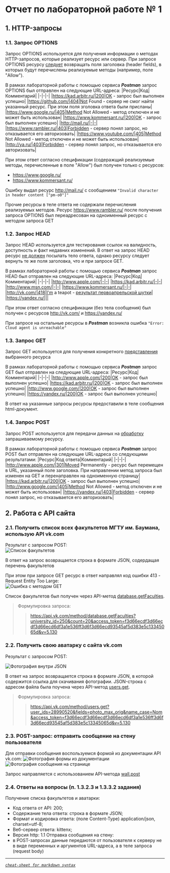 # Отчет по лабораторной работе № 1
  
## 1. HTTP-запросы

### **1.1. Запрос OPTIONS**

Запрос OPTIONS используется для получения информации о методах HTTP-запросов, которые реализует ресурс или сервер. При запросе OPTIONS ресурсу [следует][1] возвращать поля заголовка (header fields), в которых будут перечислены реализуемые методы (например, поле "Allow").  
  
В рамках лабораторной работы с помощью сервиса ***Postman*** запрос OPTIONS был отправлен на следующие URL-адреса:
|Ресурс|Код|Комментарий|
|-|-|-|
|https://kad.arbitr.ru/|200|OK - запрос был выполнен успешно|
|https://github.com/|404|Not Found - сервер не смог найти указанный ресурс. При этом поля зголовка ответа были присланы|
|https://www.google.ru/|405|Method Not Allowed - метод отключен и не может быть использован|
|https://www.kommersant.ru/|200|OK - запрос был выполнен успешно|
|http://mail.ru/|-|-|
|https://www.rambler.ru/|403|Forbidden - сервер понял запрос, но отказывается его авторизовать|
|https://www.youtube.com/|405|Method Not Allowed - метод отключен и не может быть использован|
|http://ya.ru/|403|Forbidden - сервер понял запрос, но отказывается его авторизовать|

При этом ответ согласно спецификации (содеражщий реализуемые методы, перечисленные в поле "Allow") был получен только с ресурсов:

 - https://www.google.ru/
 - https://www.kommersant.ru/

Ошибку выдал ресурс http://mail.ru/ с сообщением `"Invalid character in header content ["pm-o0"]"`

Прочие ресурсы в теле ответа не содержали перечисления реализуемых методов. Ресурс https://www.rambler.ru/ после получения запроса OPTIONS был переадресован на одноименный ресурс с методом запроса GET



### **1.2. Запрос HEAD**

Запрос HEAD используется для тестирования ссылок на валидность, доступность и факт недавних изменений. В ответ на запрос HEAD ресурс [не должен][2] посылать тело ответа, однако ресурсу следует вернуть те же поля заголовка, что и при запросе GET.

В рамках лабораторной работы с помощью сервиса ***Postman*** запрос HEAD был отправлен на следующие URL-адреса:
|Ресурс|Код|Комментарий|
|-|-|-|
|http://www.apple.com/|-|-|
|https://kad.arbitr.ru/|-|-|
|http://www.msn.com/|-|-|
|https://www.kommersant.ru/|-|-|
|http://vk.com/|418|I'm a teapot - [результат первоапрельской шутки][5]|
|https://yandex.ru/|||

При этом ответ согласно спецификации (без тела сообщения) был получен с ресурсов http://vk.com/ и https://yandex.ru/

При запросе на остальные ресурсы в ***Postman*** возникла ошибка `"Error: Cloud agent is unreachable"`



### 1.3. **Запрос GET**

Запрос GET используется для получения конкретного [представления][3] выбранного ресурса

В рамках лабораторной работы с помощью сервиса ***Postman*** запрос GET был отправлен на следующие URL-адреса:
|Ресурс|Код|Комментарий|
|-|-|-|
|http://www.apple.com/|200|OK - запрос был выполнен успешно|
|https://kad.arbitr.ru/|200|OK - запрос был выполнен успешно|
|http://www.google.com/|200|OK - запрос был выполнен успешно|
|https://yandex.ru/|200|OK - запрос был выполнен успешно|

В ответ на указанные запросы ресурсы предоставили в теле сообщения html-документ.



### **1.4. Запрос POST**

Запрос POST используется для передачи данных на [обработку][4] запрашиваемому ресурсу.

В рамках лабораторной работы с помощью сервиса ***Postman*** запрос POST был отправлен на следующие URL-адреса со следующими результатами:
|Ресурс|Код ответа|Комментарий|
|-|-|-|
|http://www.apple.com/|301|Moved Permanently - ресурс был перемещен в URL, указанный поле заголовка. При направлении метод запроса был изменен на GET и перенаправлен на одноименную страницу|
|https://kad.arbitr.ru/|200|OK - запрос был выполнен успешно|
|http://www.google.com/|405|Method Not Allowed - метод отключен и не может быть использован|
|https://yandex.ru/|403|Forbidden - сервер понял запрос, но отказывается его авторизовать|



## 2. Работа с API сайта

### **2.1. Получить список всех факультетов МГТУ им. Баумана, использую API vk.com**

Результат с запросом POST:  
![Список факультетов](./SimpleServer/static/img/f_list.JPG)

В ответ на запрос возвращается строка в формате JSON, содердащая перечень факультетов  

При этом при запросе GET ресурс в ответ направлял код ошибки 413 - Request Entity Too Large:  
![Ошибка с методом GET](./SimpleServer/static/img/f_list_fail.JPG)

Список факультетов был получен через API-метод [database.getFaculties][6].

>Формулировка запроса:
>>https://api.vk.com/method/database.getFaculties?university_id=250&count=20&access_token=f3d66ecdf3d66ecdf3d66ecd6df3a1e536ff3d6f3d66ecd93545af5d383e5c13345065d&v=5.130

### **2.2. Получить свою аватарку с сайта vk.com**

Результат с запросом POST:

![Фотография внутри JSON](./SimpleServer/static/img/photo.JPG)

В ответ на запрос возвращается строка в формате JSON, в которой содержится ссылка для скачивания фотографии. JSON-строка с адресом файла была поучена через API-метод [users.get][7].

>Формулировка запроса:
>>https://api.vk.com/method/users.get?user_ids=28990520&fields=photo_max_orig&name_case=Nom&access_token=f3d66ecdf3d66ecdf3d66ecd6df3a1e536ff3d6f3d66ecd93545af5d383e5c13345065d&v=5.130

### **2.3. POST-запрос: отправить сообщение на стену пользователя**

Для отправки сообщения воспользуемся формой из документации API vk.com:
![Фотография формы из документации](./SimpleServer/static/img/test_mes_01.JPG)
![Фотография сообщения на странице](./SimpleServer/static/img/test_mes_02.JPG)

Запрос направляется с использованием API-метода [wall.post][8]

### **2.4. Ответы на вопросы (п. 1.3.2.3 и 1.3.3.2 задания)**

Получение списка факультетов и аватарки:
 - Код ответа от API: 200;
 - Содержание тела ответа: строка в формате JSON;
 - Формат и кодировка ответа: (поле Content-Type) application/json, charset=utf-8;
 - Веб-сервер ответа: kittenx;
 - Версия http: 1.1
Отправка сообщения на стену:
 - в POST-запросах данные передаются от пользователя к серверу не в виде переменных и аргументов URL-адреса, а в теле запроса (request body)

---

*[`cheat-sheet for markdown syntax`](https://www.markdownguide.org/cheat-sheet/)*  

[1]: https://tools.ietf.org/html/rfc7231#section-4.3.7
[2]: https://tools.ietf.org/html/rfc7231#section-4.3.2
[3]: https://tools.ietf.org/html/rfc7231#section-4.3.1
[4]: https://tools.ietf.org/html/rfc7231#section-4.3.3
[5]: https://developer.mozilla.org/ru/docs/Web/HTTP/Status/418
[6]: https://vk.com/dev/database.getFaculties
[7]: https://vk.com/dev/users.get
[8]: https://vk.com/dev/wall.post